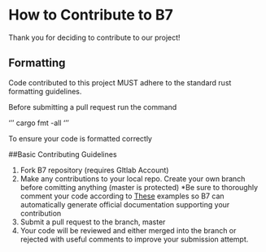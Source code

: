 ﻿# How to Contribute to B7


Thank you for deciding to contribute to our project!




## Formatting


Code contributed to this project MUST adhere to the standard rust formatting guidelines.


Before submitting a pull request run the command


‘’’
cargo fmt -all
‘’’


To ensure your code is formatted correctly


##Basic Contributing Guidelines


1. Fork B7 repository (requires GItlab Account)
2. Make any contributions to your local repo. Create your own branch before comitting anything (master is protected)
*Be sure to thoroughly comment your code according to [These](https://doc.rust-lang.org/rust-by-example/meta/doc.html) examples so B7 can automatically generate official documentation supporting your contribution
3. Submit a pull request to the branch, master
4. Your code will be reviewed and either merged into the branch or rejected with useful comments to improve your submission attempt.
